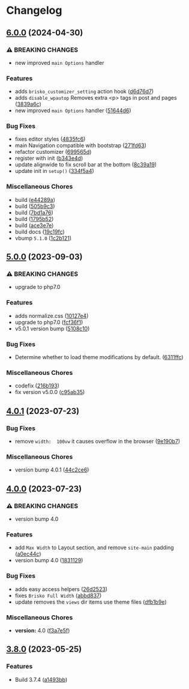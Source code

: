 # Changelog

## [6.0.0](https://github.com/devuri/brisko/compare/5.0.0...6.0.0) (2024-04-30)


### ⚠ BREAKING CHANGES

* new improved `main Options` handler

### Features

* adds `brisko_customizer_setting` action hook ([d6d76d7](https://github.com/devuri/brisko/commit/d6d76d7d39eea39d066e1d6b37c9cce44a39765d))
* adds `disable_wpautop` Removes extra &lt;p&gt; tags in post and pages ([3839a6c](https://github.com/devuri/brisko/commit/3839a6cee208573cf3d2d623c89113a04b385550))
* new improved `main Options` handler ([51644d6](https://github.com/devuri/brisko/commit/51644d6ba4ed5aa853e8da07b1740238146fe5f1))


### Bug Fixes

* fixes editor styles ([4835fc6](https://github.com/devuri/brisko/commit/4835fc6849172e73ca4e2ceb2867991213b5312a))
* main Navigation compatible with bootstrap ([271fd63](https://github.com/devuri/brisko/commit/271fd6361077eecc1c4f97873b1e2d32d958f3ed))
* refactor customizer ([699565d](https://github.com/devuri/brisko/commit/699565d0f69d4f1eab60a60f38ef4c265baae6a8))
* register with init ([b343e4d](https://github.com/devuri/brisko/commit/b343e4df821d81826890efc7037ad7972a50b233))
* update alignwide to fix scroll bar at the bottom ([8c39a19](https://github.com/devuri/brisko/commit/8c39a1982a6ee91e047fd9ddac15aa7f70c73e16))
* update init in `setup()` ([334f5a4](https://github.com/devuri/brisko/commit/334f5a4bfac50ef2c9412f5d3063eb145d5006ca))


### Miscellaneous Chores

* build ([e44289a](https://github.com/devuri/brisko/commit/e44289af1109017be2a5cc96b910cedffbc1ce19))
* build ([505b9c3](https://github.com/devuri/brisko/commit/505b9c3ed0142b88b09824db38d4dcf8316b000e))
* build ([7bd1a76](https://github.com/devuri/brisko/commit/7bd1a76117ce1beb61c6da29c3b1753e6b8d5f99))
* build ([1795b52](https://github.com/devuri/brisko/commit/1795b52bcc2ed5ea78560b4a153fb66248c030b4))
* build ([ace3e7e](https://github.com/devuri/brisko/commit/ace3e7e74b10b44de0730c6524f123e512d21804))
* build docs ([19c19fc](https://github.com/devuri/brisko/commit/19c19fcd6f16b3935d2b038359e52e5ecdac19ba))
* vbump `5.1.0` ([1c2b121](https://github.com/devuri/brisko/commit/1c2b12118aba733c4fb3241f95b2aa072defbb98))

## [5.0.0](https://github.com/devuri/brisko/compare/4.0.1...5.0.0) (2023-09-03)


### ⚠ BREAKING CHANGES

* upgrade to php7.0

### Features

* adds normalize.css ([10127e4](https://github.com/devuri/brisko/commit/10127e4f68b14519549e2c14c16ffbc022a59100))
* upgrade to php7.0 ([fcf36f1](https://github.com/devuri/brisko/commit/fcf36f1323b89cae2d514cd3fa659f1c055dc5b8))
* v5.0.1 version bump ([5108c10](https://github.com/devuri/brisko/commit/5108c10ee6db57f84738db6fc8938f12153fee4b))


### Bug Fixes

* Determine whether to load theme modifications by default. ([6311ffc](https://github.com/devuri/brisko/commit/6311ffc07ad050a4f606f690c4cbd49fa6c0df7b))


### Miscellaneous Chores

* codefix ([216b193](https://github.com/devuri/brisko/commit/216b193458dd00c8c93127a1bfd04f8d3be86884))
* fix version v5.0.0 ([c95ab35](https://github.com/devuri/brisko/commit/c95ab358412112041279d97d4e8b6840938a2804))

## [4.0.1](https://github.com/devuri/brisko/compare/4.0.0...4.0.1) (2023-07-23)


### Bug Fixes

* remove `width:  100vw` it causes overflow in the browser ([9e190b7](https://github.com/devuri/brisko/commit/9e190b75688a66a9bdc78b466dddb4bdb886b71a))


### Miscellaneous Chores

* version bump 4.0.1 ([44c2ce6](https://github.com/devuri/brisko/commit/44c2ce63cc60dd8990f4984a788d1bb57869da39))

## [4.0.0](https://github.com/devuri/brisko/compare/3.8.0...4.0.0) (2023-07-23)


### ⚠ BREAKING CHANGES

* version bump 4.0

### Features

* add `Max Width` to Layout section, and remove `site-main` padding ([a0ec44c](https://github.com/devuri/brisko/commit/a0ec44c9a94dfb9343219e4fbeeab8a59277ff16))
* version bump 4.0 ([1831129](https://github.com/devuri/brisko/commit/1831129ff376e0ccde114c2751f9ef57d177f8e8))


### Bug Fixes

* adds easy access helpers ([26d2523](https://github.com/devuri/brisko/commit/26d25239d1bb5fb89d7d8fbf006e4813d02fe3bd))
* fixes `Brisko Full Width` ([abbd837](https://github.com/devuri/brisko/commit/abbd837793af5f2632abe68345cd88900668ed88))
* update removes the `views` dir items use theme files ([dfb1b9e](https://github.com/devuri/brisko/commit/dfb1b9effd2ac574436b5558c20664c7a42b1106))


### Miscellaneous Chores

* **version:** 4.0 ([f3a7e5f](https://github.com/devuri/brisko/commit/f3a7e5f8c642a2fbc4e7c8309974e535404aa47a))

## [3.8.0](https://github.com/devuri/brisko/compare/v3.7.0...3.8.0) (2023-05-25)


### Features

* Build 3.7.4 ([a1493bb](https://github.com/devuri/brisko/commit/a1493bb59ce52949bbc64b65259e92044d387cb3))
